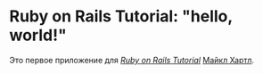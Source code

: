 # Ruby on Rails Tutorial: "hello, world!"

Это первое приложение для
[*Ruby on Rails Tutorial*](http://www.railstutorial.org/)
 [Майкл Хартл](http://www.michaelhartl.com/).